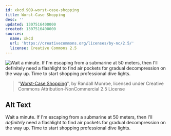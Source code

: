 ```yaml
---
id: xkcd.909-worst-case-shopping
title: Worst-Case Shopping
desc: ''
updated: 1307516400000
created: 1307516400000
sources:
  name: xkcd
  url: 'https://creativecommons.org/licenses/by-nc/2.5/'
  license: Creative Commons 2.5
---
```

![Wait a minute. If I'm escaping from a submarine at 50 meters, then I'll *definitely* need a flashlight to find air pockets for gradual decompression on the way up. Time to start shopping professional dive lights.](https://imgs.xkcd.com/comics/worst_case_shopping.png)
> "[Worst-Case Shopping](https://xkcd.com/909/)", by Randall Munroe, licensed under Creative Commons Attribution-NonCommercial 2.5 License

## Alt Text
Wait a minute. If I'm escaping from a submarine at 50 meters, then I'll *definitely* need a flashlight to find air pockets for gradual decompression on the way up. Time to start shopping professional dive lights.

